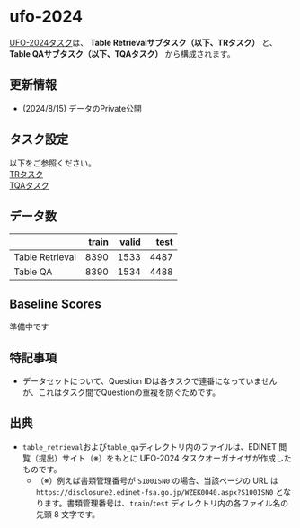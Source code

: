 # ufo-2024
[UFO-2024タスク](https://sites.google.com/view/ufo-2024/, "UFO-2024")は、 **Table Retrievalサブタスク（以下、TRタスク）** と、 **Table QAサブタスク（以下、TQAタスク）** から構成されます。

## 更新情報
- (2024/8/15) データのPrivate公開

## タスク設定
以下をご参照ください。\
[TRタスク](https://sites.google.com/view/ufo-2024/subtasks/table-retrieval?authuser=0, "Table Retrieval")\
[TQAタスク](https://sites.google.com/view/ufo-2024/subtasks/table-qa?authuser=0, "Table QA")

## データ数
|  | train | valid | test |
| --- | ---: | ---: | ---: |
| Table Retrieval | 8390 | 1533 | 4487 |
| Table QA | 8390 | 1534 | 4488 |

## Baseline Scores
準備中です

## 特記事項
- データセットについて、Question IDは各タスクで連番になっていませんが、これはタスク間でQuestionの重複を防ぐためです。

## 出典
- `table_retrieval`および`table_qa`ディレクトリ内のファイルは、EDINET 閲覧（提出）サイト（※）をもとに UFO-2024 タスクオーガナイザが作成したものです。
    - （※）例えば書類管理番号が `S100ISN0` の場合、当該ページの URL は `https://disclosure2.edinet-fsa.go.jp/WZEK0040.aspx?S100ISN0` となります。書類管理番号は、`train`/`test` ディレクトリ内の各ファイル名の先頭 8 文字です。
